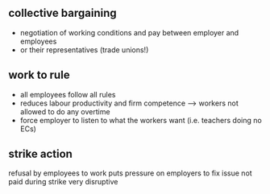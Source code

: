 ## collective bargaining
- negotiation of working conditions and pay between employer and employees
- or their representatives (trade unions!)
## work to rule
- all employees follow all rules
- reduces labour productivity and firm competence --> workers not allowed to do any overtime
- force employer to listen to what the workers want (i.e. teachers doing no ECs)
## strike action
refusal by employees to work
puts pressure on employers to fix issue
not paid during strike
very disruptive